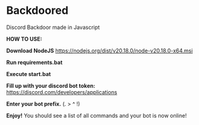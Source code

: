 # Backdoored
Discord Backdoor made in Javascript

__HOW TO USE:__

**Download NodeJS**
https://nodejs.org/dist/v20.18.0/node-v20.18.0-x64.msi

**Run requirements.bat**

**Execute start.bat**

**Fill up with your discord bot token:**
https://discord.com/developers/applications

**Enter your bot prefix.** (. > ^ !)

**Enjoy!**
You should see a list of all commands and your bot is now online!
